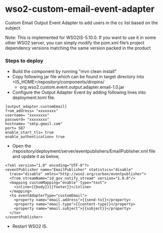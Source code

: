 # wso2-custom-email-event-adapter

Custom Email Output Event Adapter to add users in the cc list based on the subject.

Note: This is implemented for WSO2IS-5.10.0. If you want to use it in some other WSO2 server, you can simply modify the pom.xml file’s project dependency versions matching the same version packed in the product

### Steps to deploy
- Build the component by running "mvn clean install"
- Copy following jar file which can be found in target directory into <IS_HOME>/repository/components/dropins/
    - org.wso2.custom.event.output.adapter.email-1.0.jar
- Configure the Output Adapter Event by adding following lines into deployment.toml file.
```
[output_adapter.customEmail] 
from_address= "xxxxxxxx" 
username= "xxxxxxxx" 
password= "xxxxxxxx" 
hostname= "smtp.gmail.com" 
port= 587 
enable_start_tls= true 
enable_authentication= true
```
- Open the <IS-HOME>/repository/deployment/server/eventpublishers/EmailPublisher.xml file and update it as below,
```
<?xml version="1.0" encoding="UTF-8"?>
<eventPublisher name="EmailPublisher" statistics="disable"
  trace="disable" xmlns="http://wso2.org/carbon/eventpublisher">
  <from streamName="id_gov_notify_stream" version="1.0.0"/>
  <mapping customMapping="enable" type="text">
    <inline>{{body}}{{footer}}</inline>
  </mapping>
  <to eventAdapterType="customEmail">
    <property name="email.address">{{send-to}}</property>
    <property name="email.type">{{content-type}}</property>
    <property name="email.subject">{{subject}}</property>
  </to>
</eventPublisher>

```
- Restart WSO2 IS.
